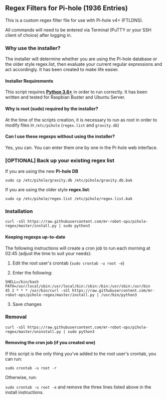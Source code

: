 ## Regex Filters for Pi-hole (1936 Entries)
This is a custom regex filter file for use with Pi-hole v4+ (FTLDNS).

All commands will need to be entered via Terminal (PuTTY or your SSH client of choice) after logging in.

### Why use the installer?
The installer will determine whether you are using the Pi-hole database or the older style regex.list, then evaluate your current regular expressions and act accordingly. It has been created to make life easier.

#### Installer Requirements
This script requires [**Python 3.6+**](https://github.com/mmotti/pihole-regex/issues/16) in order to run correctly. It has been written and tested for Raspbian Buster and Ubuntu Server.

#### Why is root (sudo) required by the installer?
At the time of the scripts creation, it is necessary to run as root in order to modify files in `/etc/pihole` (`regex.list` and `gravity.db`)

#### Can I use these regexps without using the installer?
Yes, you can. You can enter them one by one in the Pi-hole web interface.

### [OPTIONAL] Back up your existing regex list

If you are using the new **Pi-hole DB**
```
sudo cp /etc/pihole/gravity.db /etc/pihole/gravity.db.bak
```

If you are using the older style **regex.list**:
```
sudo cp /etc/pihole/regex.list /etc/pihole/regex.list.bak
```

### Installation
```
curl -sSl https://raw.githubusercontent.com/mr-robot-ops/pihole-regex/master/install.py | sudo python3
```

#### Keeping regexps up-to-date
The following instructions will create a cron job to run each morning at 02:45 (adjust the time to suit your needs):

1. Edit the root user's crontab (`sudo crontab -u root -e`)

2. Enter the following:
```
SHELL=/bin/bash
PATH=/usr/local/sbin:/usr/local/bin:/sbin:/bin:/usr/sbin:/usr/bin
45 2 * * * /usr/bin/curl -sSl https://raw.githubusercontent.com/mr-robot-ops/pihole-regex/master/install.py | /usr/bin/python3
```
3. Save changes

### Removal
```
curl -sSl https://raw.githubusercontent.com/mr-robot-ops/pihole-regex/master/uninstall.py | sudo python3
```

#### Removing the cron job (if you created one)
If this script is the only thing you've added to the root user's crontab, you can run:

`sudo crontab -u root -r`

Otherwise, run:

`sudo crontab -u root -e` and remove the three lines listed above in the install instructions.
